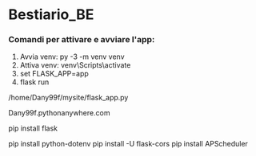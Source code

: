 # Bestiario_BE

### Comandi per attivare e avviare l'app:


1) Avvia venv: py -3 -m venv venv
2) Attiva venv: venv\Scripts\activate
3) set FLASK_APP=app
4) flask run



/home/Dany99f/mysite/flask_app.py

Dany99f.pythonanywhere.com



pip install flask
<!-- pip install pymongo -->
pip install python-dotenv
pip install -U flask-cors
pip install APScheduler